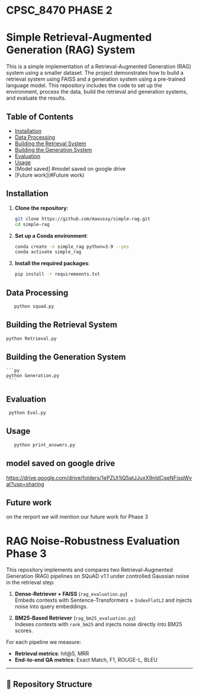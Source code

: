 # CPSC_8470 PHASE 2
# Simple Retrieval-Augmented Generation (RAG) System

This is a simple implementation of a Retrieval-Augmented Generation (RAG) system using a smaller dataset. The project demonstrates how to build a retrieval system using FAISS and a generation system using a pre-trained language model. This repository includes the code to set up the environment, process the data, build the retrieval and generation systems, and evaluate the results.

## Table of Contents
- [Installation](#installation)
- [Data Processing](#data-processing)
- [Building the Retrieval System](#building-the-retrieval-system)
- [Building the Generation System](#building-the-generation-system)
- [Evaluation](#evaluation)
- [Usage](#usage)
- [Model saved] #model saved on google drive
- [Future work](#Future work)

## Installation

1. **Clone the repository**:
    ```sh
    git clone https://github.com/maoussy/simple-rag.git
    cd simple-rag
    ```

2. **Set up a Conda environment**:
    ```sh
    conda create -n simple_rag python=3.9 --yes
    conda activate simple_rag
    ```

3. **Install the required packages**:
    ```sh
    pip install -r requiremeents.txt
    ```

## Data Processing
```py
   python squad.py 
   ```

## Building the Retrieval System

   ```py 
   python Retrieval.py
   ```

## Building the Generation System
    ```py
    python Generation.py
     ```

## Evaluation
```py
 python Eval.py 
 ```
 
## Usage
```py
   python print_answers.py
```

## model saved on google drive




https://drive.google.com/drive/folders/1ePZUt1iQ5atJJuxX9nldCgeNFisqWvat?usp=sharing

## Future work
on the rerport we will mention our future work for Phase 3


# RAG Noise‐Robustness Evaluation Phase 3

This repository implements and compares two Retrieval-Augmented Generation (RAG) pipelines on SQuAD v1.1 under controlled Gaussian noise in the retrieval step:

1. **Dense‐Retriever + FAISS** (`rag_evaluation.py`)  
   Embeds contexts with Sentence-Transformers + `IndexFlatL2` and injects noise into query embeddings.

2. **BM25‐Based Retriever** (`rag_bm25_evaluation.py`)  
   Indexes contexts with `rank_bm25` and injects noise directly into BM25 scores.

For each pipeline we measure:

- **Retrieval metrics**: hit@5, MRR  
- **End-to-end QA metrics**: Exact Match, F1, ROUGE-L, BLEU  

---

## 📁 Repository Structure


